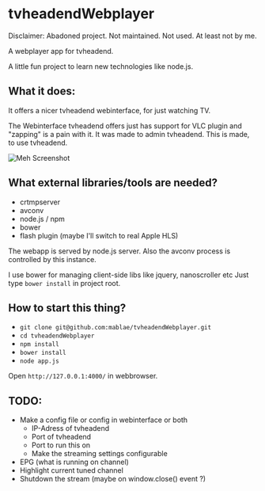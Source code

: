 tvheadendWebplayer
==================

Disclaimer: Abadoned project. Not maintained. Not used. At least not by me. 

A webplayer app for tvheadend. 

A little fun project to learn new technologies like node.js. 


What it does:
----------------- 

It offers a nicer tvheadend webinterface, for just watching TV.

The Webinterface tvheadend offers just has support for VLC plugin and "zapping" is a pain with it.
It was made to admin tvheadend. This is made, to use tvheadend. 


![Meh Screenshot](http://i.imgur.com/4xexQVS.jpg)


What external libraries/tools are needed?
-----------------
 
 - crtmpserver 
 - avconv
 - node.js / npm
 - bower
 - flash plugin (maybe I'll switch to real Apple HLS)

The webapp is served by node.js server. Also the avconv process is controlled by this instance.

I use bower for managing client-side libs like jquery, nanoscroller etc
Just type `bower install` in project root.


How to start this thing?
----------------

 - `git clone git@github.com:mablae/tvheadendWebplayer.git`
 - `cd tvheadendWebplayer`
 - `npm install`
 - `bower install`
 - `node app.js`

Open `http://127.0.0.1:4000/` in webbrowser. 


TODO:
----------------
 - Make a config file or config in webinterface or both
   - IP-Adress of tvheadend
   - Port of tvheadend
   - Port to run this on
   - Make the streaming settings configurable
 - EPG (what is running on channel)
 - Highlight current tuned channel
 - Shutdown the stream (maybe on window.close() event ?)
